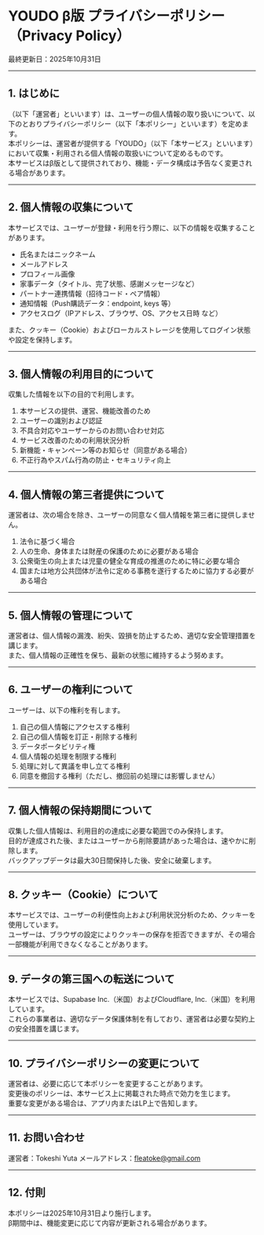 # YOUDO β版 プライバシーポリシー（Privacy Policy）

最終更新日：2025年10月31日  

---

## 1. はじめに
（以下「運営者」といいます）は、ユーザーの個人情報の取り扱いについて、以下のとおりプライバシーポリシー（以下「本ポリシー」といいます）を定めます。  
本ポリシーは、運営者が提供する「YOUDO」（以下「本サービス」といいます）において収集・利用される個人情報の取扱いについて定めるものです。  
本サービスはβ版として提供されており、機能・データ構成は予告なく変更される場合があります。

---

## 2. 個人情報の収集について
本サービスでは、ユーザーが登録・利用を行う際に、以下の情報を収集することがあります。

- 氏名またはニックネーム  
- メールアドレス  
- プロフィール画像  
- 家事データ（タイトル、完了状態、感謝メッセージなど）  
- パートナー連携情報（招待コード・ペア情報）  
- 通知情報（Push購読データ：endpoint, keys 等）  
- アクセスログ（IPアドレス、ブラウザ、OS、アクセス日時 など）

また、クッキー（Cookie）およびローカルストレージを使用してログイン状態や設定を保持します。

---

## 3. 個人情報の利用目的について
収集した情報を以下の目的で利用します。

1. 本サービスの提供、運営、機能改善のため  
2. ユーザーの識別および認証    
3. 不具合対応やユーザーからのお問い合わせ対応  
4. サービス改善のための利用状況分析  
5. 新機能・キャンペーン等のお知らせ（同意がある場合）  
6. 不正行為やスパム行為の防止・セキュリティ向上  

---

## 4. 個人情報の第三者提供について
運営者は、次の場合を除き、ユーザーの同意なく個人情報を第三者に提供しません。

1. 法令に基づく場合  
2. 人の生命、身体または財産の保護のために必要がある場合  
3. 公衆衛生の向上または児童の健全な育成の推進のために特に必要な場合  
4. 国または地方公共団体が法令に定める事務を遂行するために協力する必要がある場合  

---

## 5. 個人情報の管理について
運営者は、個人情報の漏洩、紛失、毀損を防止するため、適切な安全管理措置を講じます。  
また、個人情報の正確性を保ち、最新の状態に維持するよう努めます。

---

## 6. ユーザーの権利について
ユーザーは、以下の権利を有します。

1. 自己の個人情報にアクセスする権利  
2. 自己の個人情報を訂正・削除する権利  
3. データポータビリティ権  
4. 個人情報の処理を制限する権利  
5. 処理に対して異議を申し立てる権利  
6. 同意を撤回する権利（ただし、撤回前の処理には影響しません）

---

## 7. 個人情報の保持期間について
収集した個人情報は、利用目的の達成に必要な範囲でのみ保持します。  
目的が達成された後、またはユーザーから削除要請があった場合は、速やかに削除します。  
バックアップデータは最大30日間保持した後、安全に破棄します。

---

## 8. クッキー（Cookie）について
本サービスでは、ユーザーの利便性向上および利用状況分析のため、クッキーを使用しています。  
ユーザーは、ブラウザの設定によりクッキーの保存を拒否できますが、その場合一部機能が利用できなくなることがあります。

---

## 9. データの第三国への転送について
本サービスでは、Supabase Inc.（米国）およびCloudflare, Inc.（米国）を利用しています。  
これらの事業者は、適切なデータ保護体制を有しており、運営者は必要な契約上の安全措置を講じます。

---

## 10. プライバシーポリシーの変更について
運営者は、必要に応じて本ポリシーを変更することがあります。  
変更後のポリシーは、本サービス上に掲載された時点で効力を生じます。  
重要な変更がある場合は、アプリ内またはLP上で告知します。

---

## 11. お問い合わせ
運営者：Tokeshi Yuta
メールアドレス：fleatoke@gmail.com  

---

## 12. 付則
本ポリシーは2025年10月31日より施行します。  
β期間中は、機能変更に応じて内容が更新される場合があります。
